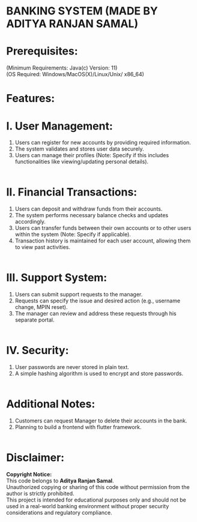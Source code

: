 # BANKING SYSTEM (MADE BY ADITYA RANJAN SAMAL)
# Prerequisites:<br>
(Minimum Requirements: Java(c) Version: 11)<br>
(OS Required: Windows/MacOS(X)/Linux/Unix/ x86_64)<br>
# Features:<br>

# I. User Management:<br>
  1. Users can register for new accounts by providing required information.<br>
  2. The system validates and stores user data securely.<br>
  3. Users can manage their profiles (Note: Specify if this includes functionalities like viewing/updating 
  personal details).<br><br>
# II. Financial Transactions:<br>
  1. Users can deposit and withdraw funds from their accounts.<br>
  2. The system performs necessary balance checks and updates accordingly.<br>
  3. Users can transfer funds between their own accounts or to other users within the system (Note: Specify if 
  applicable).<br>
  4. Transaction history is maintained for each user account, allowing them to view past activities.<br><br>
# III. Support System:<br>
1. Users can submit support requests to the manager.<br>
2. Requests can specify the issue and desired action (e.g., username change, MPIN reset).<br>
3. The manager can review and address these requests through his separate portal.<br><br>
# IV. Security:<br>
1. User passwords are never stored in plain text.<br>
2. A simple hashing algorithm is used to encrypt and store passwords.<br><br>
# Additional Notes:<br>

1. Customers can request Manager to delete their accounts in the bank.<br>
2. Planning to build a frontend with flutter framework.<br><br>
# Disclaimer:

**Copyright Notice:**<br>
This code belongs to **Aditya Ranjan Samal**.<br>
Unauthorized copying or sharing of this code without permission from the author is strictly prohibited.<br>
This project is intended for educational purposes only and should not be used in a real-world banking environment without proper security considerations and regulatory compliance.
